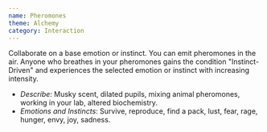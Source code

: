 ```yaml
---
name: Pheromones
theme: Alchemy
category: Interaction
---
```


Collaborate on a base emotion or instinct. You can emit pheromones in the air. Anyone who breathes in your pheromones gains the condition "Instinct-Driven" and experiences the selected emotion or instinct with increasing intensity.

* *Describe*: Musky scent, dilated pupils, mixing animal pheromones, working in your lab, altered biochemistry.
* *Emotions and Instincts*: Survive, reproduce, find a pack, lust, fear, rage, hunger, envy, joy, sadness.